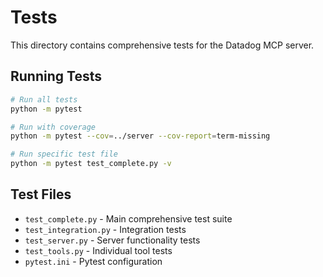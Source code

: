 # Tests

This directory contains comprehensive tests for the Datadog MCP server.

## Running Tests

```bash
# Run all tests
python -m pytest

# Run with coverage
python -m pytest --cov=../server --cov-report=term-missing

# Run specific test file
python -m pytest test_complete.py -v
```

## Test Files

- `test_complete.py` - Main comprehensive test suite
- `test_integration.py` - Integration tests
- `test_server.py` - Server functionality tests
- `test_tools.py` - Individual tool tests
- `pytest.ini` - Pytest configuration
